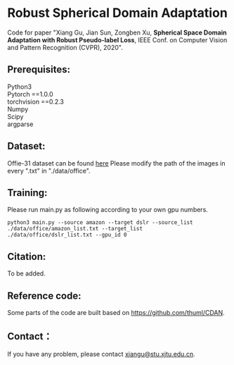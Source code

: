 # Robust Spherical Domain Adaptation
Code for paper "Xiang Gu, Jian Sun, Zongben Xu, **Spherical Space Domain Adaptation with Robust Pseudo-label Loss**, IEEE Conf. on Computer Vision and Pattern Recognition (CVPR), 2020".
## Prerequisites:
Python3 <br>
Pytorch ==1.0.0 <br>
torchvision ==0.2.3 <br>
Numpy <br>
Scipy <br>
argparse <br>
## Dataset:
Offie-31 dataset can be found [here](https://people.eecs.berkeley.edu/~jhoffman/domainadapt/)
Please modify the path of the images in every ".txt" in "./data/office".
## Training:
Please run main.py as following according to your own gpu numbers.<br>
```
python3 main.py --source amazon --target dslr --source_list ./data/office/amazon_list.txt --target_list ./data/office/dslr_list.txt --gpu_id 0 
```
## Citation:
To be added.
## Reference code:
Some parts of the code are built based on https://github.com/thuml/CDAN.
## Contact：
If you have any problem, please contact xiangu@stu.xjtu.edu.cn.
